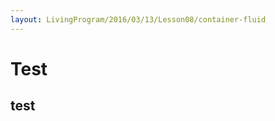```yaml
---
layout: LivingProgram/2016/03/13/Lesson08/container-fluid
---
```

# Test

## test

<script>
d3.select('div.container-fluid').style({background: 'blue'})
d3.select('h2').style('background', 'orange')
</script>
